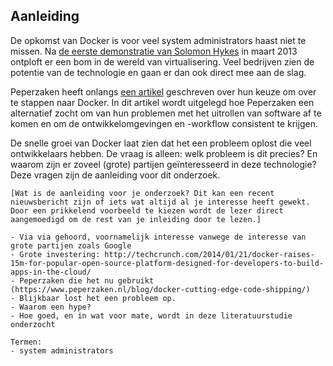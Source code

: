 ## Aanleiding

De opkomst van Docker is voor veel system administrators haast niet te missen. Na [de eerste demonstratie van Solomon Hykes](https://www.youtube.com/watch?v=wW9CAH9nSLs) in maart 2013 ontploft er een bom in de wereld van virtualisering. Veel bedrijven zien de potentie van de technologie en gaan er dan ook direct mee aan de slag.

Peperzaken heeft onlangs [een artikel](https://www.peperzaken.nl/blog/docker-cutting-edge-code-shipping/) geschreven over hun keuze om over te stappen naar Docker. In dit artikel wordt uitgelegd hoe Peperzaken een alternatief zocht om van hun problemen met het uitrollen van software af te komen en om de ontwikkelomgevingen en -workflow consistent te krijgen.

De snelle groei van Docker laat zien dat het een probleem oplost die veel ontwikkelaars hebben. De vraag is alleen: welk probleem is dit precies? En waarom zijn er zoveel (grote) partijen geïnteresseerd in deze technologie? Deze vragen zijn de aanleiding voor dit onderzoek.

```
[Wat is de aanleiding voor je onderzoek? Dit kan een recent nieuwsbericht zijn of iets wat altijd al je interesse heeft gewekt. Door een prikkelend voorbeeld te kiezen wordt de lezer direct aangemoedigd om de rest van je inleiding door te lezen.]

- Via via gehoord, voornamelijk interesse vanwege de interesse van grote partijen zoals Google
- Grote investering: http://techcrunch.com/2014/01/21/docker-raises-15m-for-popular-open-source-platform-designed-for-developers-to-build-apps-in-the-cloud/
- Peperzaken die het nu gebruikt (https://www.peperzaken.nl/blog/docker-cutting-edge-code-shipping/)
- Blijkbaar lost het een probleem op.
- Waarom een hype?
- Hoe goed, en in wat voor mate, wordt in deze literatuurstudie onderzocht

Termen:
- system administrators

```
